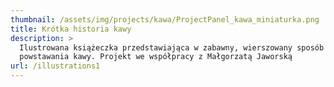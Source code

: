 ```yaml
---
thumbnail: /assets/img/projects/kawa/ProjectPanel_kawa_miniaturka.png
title: Krótka historia kawy
description: >
  Ilustrowana książeczka przedstawiająca w zabawny, wierszowany sposób proces
  powstawania kawy. Projekt we współpracy z Małgorzatą Jaworską
url: /illustrations1
---
```


